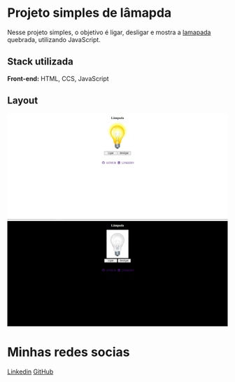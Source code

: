 # Projeto simples de lâmapda

Nesse projeto simples, o objetivo é ligar, desligar e mostra a [lamapada](https://lampada-on-off.netlify.app/) quebrada, utilizando JavaScript.

## Stack utilizada

**Front-end:** HTML, CCS, JavaScript

## Layout

![image](./screenshot/on.png)
![image](/screenshot/off.png)

# Minhas redes socias

[Linkedin](https://www.linkedin.com/in/devamauryjr/)
[GitHub](https://github.com/devamauryjunior)
